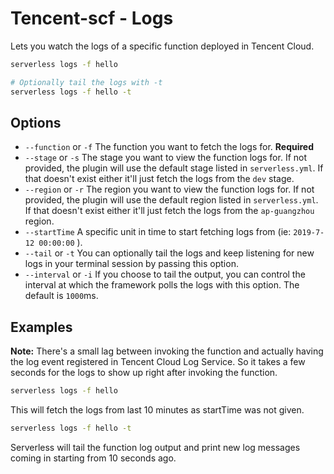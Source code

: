 # Tencent-scf - Logs

Lets you watch the logs of a specific function deployed in Tencent Cloud.

```bash
serverless logs -f hello

# Optionally tail the logs with -t
serverless logs -f hello -t
```

## Options

- `--function` or `-f` The function you want to fetch the logs for. **Required**
- `--stage` or `-s` The stage you want to view the function logs for. If not provided, the plugin will use the default stage listed in `serverless.yml`. If that doesn't exist either it'll just fetch the logs from the `dev` stage.
- `--region` or `-r` The region you want to view the function logs for. If not provided, the plugin will use the default region listed in `serverless.yml`. If that doesn't exist either it'll just fetch the logs from the `ap-guangzhou` region.
- `--startTime` A specific unit in time to start fetching logs from (ie: `2019-7-12 00:00:00` ).
- `--tail` or `-t` You can optionally tail the logs and keep listening for new logs in your terminal session by passing this option.
- `--interval` or `-i` If you choose to tail the output, you can control the interval at which the framework polls the logs with this option. The default is `1000`ms.

## Examples

**Note:** There's a small lag between invoking the function and actually having the log event registered in Tencent Cloud Log Service. So it takes a few seconds for the logs to show up right after invoking the function.

```bash
serverless logs -f hello
```

This will fetch the logs from last 10 minutes as startTime was not given.

```bash
serverless logs -f hello -t
```

Serverless will tail the function log output and print new log messages coming in starting from 10 seconds ago.
